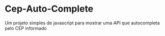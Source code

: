 # Cep-Auto-Complete
Um projeto simples de javascript para mostrar uma API que autocompleta pelo CEP informado
